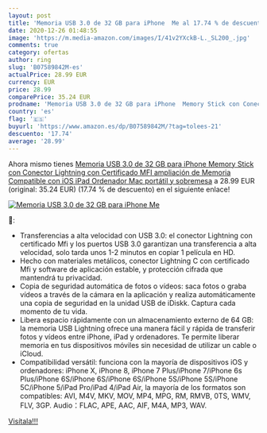 ```yaml
---
layout: post
title: 'Memoria USB 3.0 de 32 GB para iPhone  Me al 17.74 % de descuento'
date: 2020-12-26 01:48:55
image: 'https://m.media-amazon.com/images/I/41v2YXckB-L._SL200_.jpg'
comments: true
category: ofertas
author: ring
slug: 'B07589842M-es'
actualPrice: 28.99 EUR
currency: EUR
price: 28.99
comparePrice: 35.24 EUR
prodname: 'Memoria USB 3.0 de 32 GB para iPhone  Memory Stick con Conector Lightning con Certificado MFI  ampliación de Memoria Compatible con iOS  iPad  Ordenador  Mac  portátil y sobremesa'
country: 'es'
flag: '🇪🇸'
buyurl: 'https://www.amazon.es/dp/B07589842M/?tag=tolees-21'
descuento: '17.74'
average: '28.99'
---
```


Ahora mismo tienes [Memoria USB 3.0 de 32 GB para iPhone  Memory Stick con Conector Lightning con Certificado MFI  ampliación de Memoria Compatible con iOS  iPad  Ordenador  Mac  portátil y sobremesa](https://www.amazon.es/dp/B07589842M/?tag=tolees-21) a 28.99 EUR (original: 35.24 EUR) (17.74 %  de descuento) en el siguiente enlace!

[![Memoria USB 3.0 de 32 GB para iPhone  Me](https://m.media-amazon.com/images/I/41v2YXckB-L._SL200_.jpg)](https://www.amazon.es/dp/B07589842M/?tag=tolees-21)

🔎:

- Transferencias a alta velocidad con USB 3.0: el conector Lightning con certificado Mfi y los puertos USB 3.0 garantizan una transferencia a alta velocidad, solo tarda unos 1-2 minutos en copiar 1 película en HD.
- Hecho con materiales metálicos, conector Lightning C con certificado Mfi y software de aplicación estable, y protección cifrada que mantendrá tu privacidad.
- Copia de seguridad automática de fotos o vídeos: saca fotos o graba vídeos a través de la cámara en la aplicación y realiza automáticamente una copia de seguridad en la unidad USB de iDiskk. Captura cada momento de tu vida.
- Libera espacio rápidamente con un almacenamiento externo de 64 GB: la memoria USB Lightning ofrece una manera fácil y rápida de transferir fotos y vídeos entre iPhone, iPad y ordenadores. Te permite liberar memoria en tus dispositivos móviles sin necesidad de utilizar un cable o iCloud.
- Compatibilidad versátil: funciona con la mayoría de dispositivos iOS y ordenadores: iPhone X, iPhone 8, iPhone 7 Plus/iPhone 7/iPhone 6s Plus/iPhone 6S/iPhone 6S/iPhone 6S/iPhone 5S/iPhone 5S/iPhone 5C/iPhone 5/iPad Pro/iPad 4/iPad Air, la mayoría de los formatos son compatibles: AVI, M4V, MKV, MOV, MP4, MPG, RM, RMVB, 0TS, WMV, FLV, 3GP. Audio：FLAC, APE, AAC, AIF, M4A, MP3, WAV.

[Visítala!!!](https://www.amazon.es/dp/B07589842M/?tag=tolees-21)
